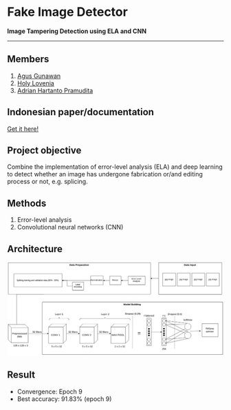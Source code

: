 # Fake Image Detector

**Image Tampering Detection using ELA and CNN**

---

## Members
1. [Agus Gunawan](https://github.com/agusgun)
2. [Holy Lovenia](https://github.com/holylovenia)
3. [Adrian Hartanto Pramudita](https://github.com/adrianhp97)

## Indonesian paper/documentation
[Get it here!](https://github.com/agusgun/FakeImageDetector/blob/master/docs/Deteksi%20Pemalsuan%20Gambar%20dengan%20ELA%20dan%20Deep%20Learning.pdf)

## Project objective
Combine the implementation of error-level analysis (ELA) and deep learning to detect whether an image has undergone fabrication or/and editing process or not, e.g. splicing.

## Methods
1. Error-level analysis
2. Convolutional neural networks (CNN)

## Architecture
![full-architecture](docs/model-architecture.jpg)

## Result
- Convergence: Epoch 9
- Best accuracy: 91.83% (epoch 9)

